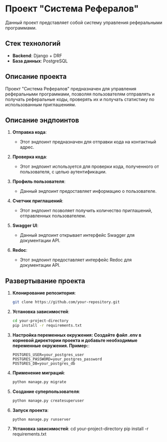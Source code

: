 # Проект "Система Рефералов"

Данный проект представляет собой систему управления реферальными программами.

## Стек технологий

- **Backend**: Django + DRF
- **База данных**: PostgreSQL


## Описание проекта

Проект "Система Рефералов" предназначен для управления реферальными программами, позволяя пользователям отправлять и получать реферальные коды, проверять их и получать статистику по использованным приглашениям.

## Описание эндпоинтов

1. **Отправка кода**:
   - Этот эндпоинт предназначен для отправки кода на контактный адрес.
   
2. **Проверка кода**:
   - Этот эндпоинт используется для проверки кода, полученного от пользователя, с целью аутентификации.
   
3. **Профиль пользователя**:
   - Данный эндпоинт предоставляет информацию о пользователе.

4. **Счетчик приглашений**:
   - Этот эндпоинт позволяет получить количество приглашений, отправленных пользователем.

5. **Swagger UI**:
   - Данный эндпоинт открывает интерфейс Swagger для документации API.

6. **Redoc**:
   - Этот эндпоинт предоставляет интерфейс Redoc для документации API.



## Развертывание проекта

1. **Клонирование репозитория**:
   ```bash
   git clone https://github.com/your-repository.git
2. **Установка зависимостей**:
   ```bash
   cd your-project-directory
   pip install -r requirements.txt

4. **Настройка переменных окружения: Создайте файл .env в корневой директории проекта и добавьте необходимые переменные окружения. Пример:**:
   ```env
   POSTGRES_USER=your_postgres_user
   POSTGRES_PASSWORD=your_postgres_password
   POSTGRES_DB=your_postgres_db
5. **Применение миграций**:
   ```bash
   python manage.py migrate
6. **Создание суперпользователя**:
   ```bash
   python manage.py createsuperuser

7. **Запуск проекта**:
   ```bash
   python manage.py runserver
8. **Установка зависимостей**:
   cd your-project-directory
   pip install -r requirements.txt
